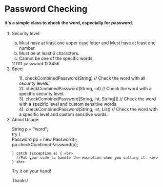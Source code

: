 Password Checking
============================

<html>

<body>
<h4>
It's a simple class to check the word, especially for password. 
</h4>

<ol type="1">

<li> Security level:</li>

<ol type="a">

 <li>  Must have at least one upper case letter and Must have at least one number. </li>
 <li>  Must be at least 6 characters. </li>
 <li>  Cannot be one of the specific words. </li>
</ol>
	 111111
	 password
	 123456
    
    
<li> Spec: </li>

<ul style="list-style-type:none">

  <li> 1). checkCombinedPassword(String) // Check the word with all security levels. </li>

  <li> 2). checkCombinedPassword(String, int) // Check the word with a specific security level. </li>
  
  <li> 3). checkCombinedPassword(String, int, String[]) // Check the word with a specific level and custom sensitive words.</li> 
  
  <li> 4). checkCombinedPassword(String, int, List<String>) // Check the word with a specific level and custom sensitive words. </li>

</ul>
  
  
<li> About Usage: </li>

<p>
    String p = "word"; <br>
    try {<br>
          Password pp = new Password(); <br>
          pp.checkCombinedPassword(p);<br>

    } catch (Exception e) { <br>
      //Put your code to handle the exception when you calling it. <br>
    } <br>
    
</p>

<p>
Try it on your hand!

Thanks!
</p>

</body>

</html>
